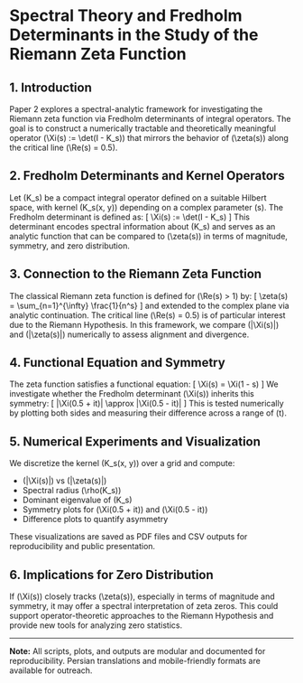 # Spectral Theory and Fredholm Determinants in the Study of the Riemann Zeta Function

## 1. Introduction

Paper 2 explores a spectral-analytic framework for investigating the Riemann zeta function via Fredholm determinants of integral operators. The goal is to construct a numerically tractable and theoretically meaningful operator \(\Xi(s) := \det(I - K_s)\) that mirrors the behavior of \(\zeta(s)\) along the critical line \(\Re(s) = 0.5\).

## 2. Fredholm Determinants and Kernel Operators

Let \(K_s\) be a compact integral operator defined on a suitable Hilbert space, with kernel \(K_s(x, y)\) depending on a complex parameter \(s\). The Fredholm determinant is defined as:
\[
\Xi(s) := \det(I - K_s)
\]
This determinant encodes spectral information about \(K_s\) and serves as an analytic function that can be compared to \(\zeta(s)\) in terms of magnitude, symmetry, and zero distribution.

## 3. Connection to the Riemann Zeta Function

The classical Riemann zeta function is defined for \(\Re(s) > 1\) by:
\[
\zeta(s) = \sum_{n=1}^{\infty} \frac{1}{n^s}
\]
and extended to the complex plane via analytic continuation. The critical line \(\Re(s) = 0.5\) is of particular interest due to the Riemann Hypothesis. In this framework, we compare \(|\Xi(s)|\) and \(|\zeta(s)|\) numerically to assess alignment and divergence.

## 4. Functional Equation and Symmetry

The zeta function satisfies a functional equation:
\[
\Xi(s) = \Xi(1 - s)
\]
We investigate whether the Fredholm determinant \(\Xi(s)\) inherits this symmetry:
\[
|\Xi(0.5 + it)| \approx |\Xi(0.5 - it)|
\]
This is tested numerically by plotting both sides and measuring their difference across a range of \(t\).

## 5. Numerical Experiments and Visualization

We discretize the kernel \(K_s(x, y)\) over a grid and compute:
- \(|\Xi(s)|\) vs \(|\zeta(s)|\)
- Spectral radius \(\rho(K_s)\)
- Dominant eigenvalue of \(K_s\)
- Symmetry plots for \(\Xi(0.5 + it)\) and \(\Xi(0.5 - it)\)
- Difference plots to quantify asymmetry

These visualizations are saved as PDF files and CSV outputs for reproducibility and public presentation.

## 6. Implications for Zero Distribution

If \(\Xi(s)\) closely tracks \(\zeta(s)\), especially in terms of magnitude and symmetry, it may offer a spectral interpretation of zeta zeros. This could support operator-theoretic approaches to the Riemann Hypothesis and provide new tools for analyzing zero statistics.

---

**Note:** All scripts, plots, and outputs are modular and documented for reproducibility. Persian translations and mobile-friendly formats are available for outreach.
